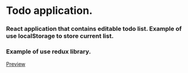 # Todo application.

### React application that contains editable todo list. Example of use localStorage to store current list.

### Example of use redux library.

[Preview](http://taskozarzadzacz.herokuapp.com)
